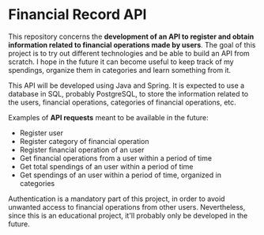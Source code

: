 # Financial Record API

This repository concerns the **development of an API to register and obtain information related to financial operations made by users**. The goal of this project is to try out different technologies and be able to build an API from scratch. I hope in the future it can become useful to keep track of my spendings, organize them in categories and learn something from it. 

This API will be developed using Java and Spring. It is expected to use a database in SQL, probably PostgreSQL, to store the information related to the users, financial operations, categories of financial operations, etc.

Examples of **API requests** meant to be available in the future:

- Register user
- Register category of financial operation
- Register financial operation of an user
- Get financial operations from a user within a period of time
- Get total spendings of an user within a period of time
- Get spendings of an user within a period of time, organized in categories

Authentication is a mandatory part of this project, in order to avoid unwanted access to financial operations from other users. Nevertheless, since this is an educational project, it'll probably only be developed in the future.
